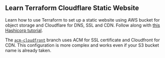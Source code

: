 ## Learn Terraform Cloudflare Static Website

Learn how to use Terraform to set up a static website using AWS bucket for object storage and Cloudflare for DNS, SSL and CDN. Follow along with [this Hashicorp tutorial](https://developer.hashicorp.com/terraform/tutorials/applications/cloudflare-static-website).

The [`acm-cloudfront`](https://github.com/hashicorp/learn-terraform-cloudflare-static-website/tree/acm-cloudfront) branch uses ACM for SSL certificate and Cloudfront for CDN. This configuration is more complex and works even if your S3 bucket name is already taken.
